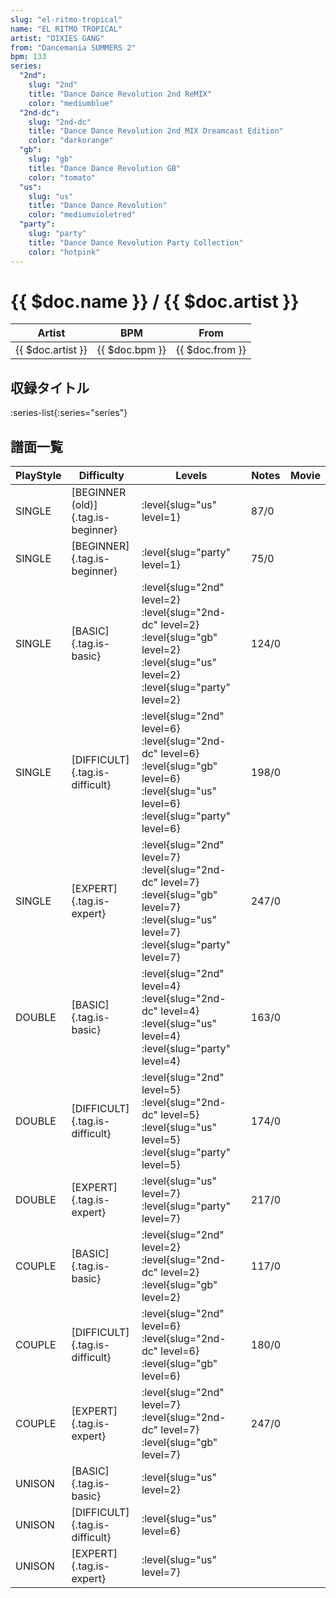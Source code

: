 ```yaml
---
slug: "el-ritmo-tropical"
name: "EL RITMO TROPICAL"
artist: "DIXIES GANG"
from: "Dancemania SUMMERS 2"
bpm: 133
series:
  "2nd":
    slug: "2nd"
    title: "Dance Dance Revolution 2nd ReMIX"
    color: "mediumblue"
  "2nd-dc":
    slug: "2nd-dc"
    title: "Dance Dance Revolution 2nd MIX Dreamcast Edition"
    color: "darkorange"
  "gb":
    slug: "gb"
    title: "Dance Dance Revolution GB"
    color: "tomato"
  "us":
    slug: "us"
    title: "Dance Dance Revolution"
    color: "mediumvioletred"
  "party":
    slug: "party"
    title: "Dance Dance Revolution Party Collection"
    color: "hotpink"
---
```


# {{ $doc.name }} / {{ $doc.artist }}

|Artist|BPM|From|
|------|---|----|
|{{ $doc.artist }}|{{ $doc.bpm }}|{{ $doc.from }}|

## 収録タイトル

:series-list{:series="series"}

## 譜面一覧

|PlayStyle|Difficulty|Levels|Notes|Movie|
|---------|----------|------|-----|-----|
|SINGLE|[BEGINNER (old)]{.tag.is-beginner}|:level{slug="us" level=1}|87/0||
|SINGLE|[BEGINNER]{.tag.is-beginner}|:level{slug="party" level=1}|75/0||
|SINGLE|[BASIC]{.tag.is-basic}|:level{slug="2nd" level=2} :level{slug="2nd-dc" level=2} :level{slug="gb" level=2} :level{slug="us" level=2} :level{slug="party" level=2}|124/0||
|SINGLE|[DIFFICULT]{.tag.is-difficult}|:level{slug="2nd" level=6} :level{slug="2nd-dc" level=6} :level{slug="gb" level=6} :level{slug="us" level=6} :level{slug="party" level=6}|198/0||
|SINGLE|[EXPERT]{.tag.is-expert}|:level{slug="2nd" level=7} :level{slug="2nd-dc" level=7} :level{slug="gb" level=7} :level{slug="us" level=7} :level{slug="party" level=7}|247/0||
|DOUBLE|[BASIC]{.tag.is-basic}|:level{slug="2nd" level=4} :level{slug="2nd-dc" level=4} :level{slug="us" level=4} :level{slug="party" level=4}|163/0||
|DOUBLE|[DIFFICULT]{.tag.is-difficult}|:level{slug="2nd" level=5} :level{slug="2nd-dc" level=5} :level{slug="us" level=5} :level{slug="party" level=5}|174/0||
|DOUBLE|[EXPERT]{.tag.is-expert}|:level{slug="us" level=7} :level{slug="party" level=7}|217/0||
|COUPLE|[BASIC]{.tag.is-basic}|:level{slug="2nd" level=2} :level{slug="2nd-dc" level=2} :level{slug="gb" level=2}|117/0||
|COUPLE|[DIFFICULT]{.tag.is-difficult}|:level{slug="2nd" level=6} :level{slug="2nd-dc" level=6} :level{slug="gb" level=6}|180/0||
|COUPLE|[EXPERT]{.tag.is-expert}|:level{slug="2nd" level=7} :level{slug="2nd-dc" level=7} :level{slug="gb" level=7}|247/0||
|UNISON|[BASIC]{.tag.is-basic}|:level{slug="us" level=2}|||
|UNISON|[DIFFICULT]{.tag.is-difficult}|:level{slug="us" level=6}|||
|UNISON|[EXPERT]{.tag.is-expert}|:level{slug="us" level=7}|||

